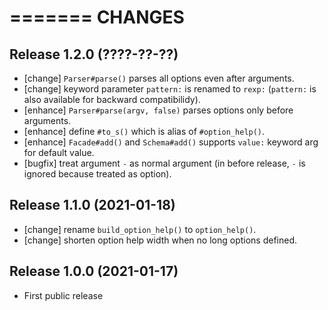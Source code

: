 =======
CHANGES
=======


Release 1.2.0 (????-??-??)
--------------------------

* [change] `Parser#parse()` parses all options even after arguments.
* [change] keyword parameter `pattern:` is renamed to `rexp:` (`pattern:` is also available for backward compatibilidy).
* [enhance] `Parser#parse(argv, false)` parses options only before arguments.
* [enhance] define `#to_s()` which is alias of `#option_help()`.
* [enhance] `Facade#add()` and `Schema#add()` supports `value:` keyword arg for default value.
* [bugfix] treat argument `-` as normal argument (in before release, `-` is ignored because treated as option).


Release 1.1.0 (2021-01-18)
--------------------------

* [change] rename `build_option_help()` to `option_help()`.
* [change] shorten option help width when no long options defined.


Release 1.0.0 (2021-01-17)
--------------------------

* First public release
